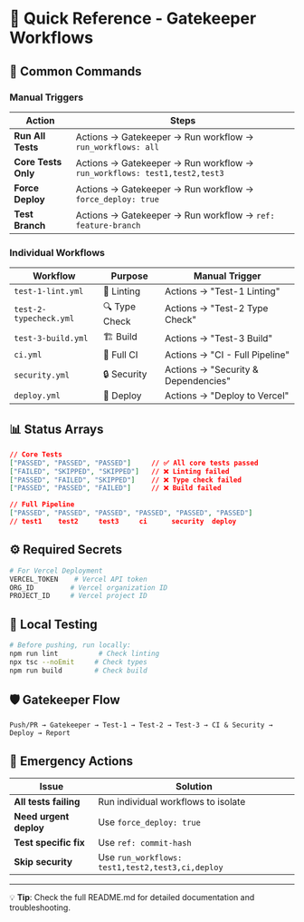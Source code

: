 # 🚀 Quick Reference - Gatekeeper Workflows

## 🎯 Common Commands

### Manual Triggers

| Action | Steps |
|--------|-------|
| **Run All Tests** | Actions → Gatekeeper → Run workflow → `run_workflows: all` |
| **Core Tests Only** | Actions → Gatekeeper → Run workflow → `run_workflows: test1,test2,test3` |
| **Force Deploy** | Actions → Gatekeeper → Run workflow → `force_deploy: true` |
| **Test Branch** | Actions → Gatekeeper → Run workflow → `ref: feature-branch` |

### Individual Workflows

| Workflow | Purpose | Manual Trigger |
|----------|---------|----------------|
| `test-1-lint.yml` | 📝 Linting | Actions → "Test-1 Linting" |
| `test-2-typecheck.yml` | 🔍 Type Check | Actions → "Test-2 Type Check" |
| `test-3-build.yml` | 🏗️ Build | Actions → "Test-3 Build" |
| `ci.yml` | 🔄 Full CI | Actions → "CI - Full Pipeline" |
| `security.yml` | 🔒 Security | Actions → "Security & Dependencies" |
| `deploy.yml` | 🚀 Deploy | Actions → "Deploy to Vercel" |

## 📊 Status Arrays

```json
// Core Tests
["PASSED", "PASSED", "PASSED"]     // ✅ All core tests passed
["FAILED", "SKIPPED", "SKIPPED"]   // ❌ Linting failed
["PASSED", "FAILED", "SKIPPED"]    // ❌ Type check failed  
["PASSED", "PASSED", "FAILED"]     // ❌ Build failed

// Full Pipeline  
["PASSED", "PASSED", "PASSED", "PASSED", "PASSED", "PASSED"]
// test1    test2     test3     ci      security  deploy
```

## ⚙️ Required Secrets

```bash
# For Vercel Deployment
VERCEL_TOKEN    # Vercel API token
ORG_ID         # Vercel organization ID
PROJECT_ID     # Vercel project ID
```

## 🔧 Local Testing

```bash
# Before pushing, run locally:
npm run lint          # Check linting
npx tsc --noEmit     # Check types  
npm run build        # Check build
```

## 🛡️ Gatekeeper Flow

```
Push/PR → Gatekeeper → Test-1 → Test-2 → Test-3 → CI & Security → Deploy → Report
```

## 🚨 Emergency Actions

| Issue | Solution |
|-------|----------|
| **All tests failing** | Run individual workflows to isolate |
| **Need urgent deploy** | Use `force_deploy: true` |
| **Test specific fix** | Use `ref: commit-hash` |
| **Skip security** | Use `run_workflows: test1,test2,test3,ci,deploy` |

---
💡 **Tip**: Check the full README.md for detailed documentation and troubleshooting.
